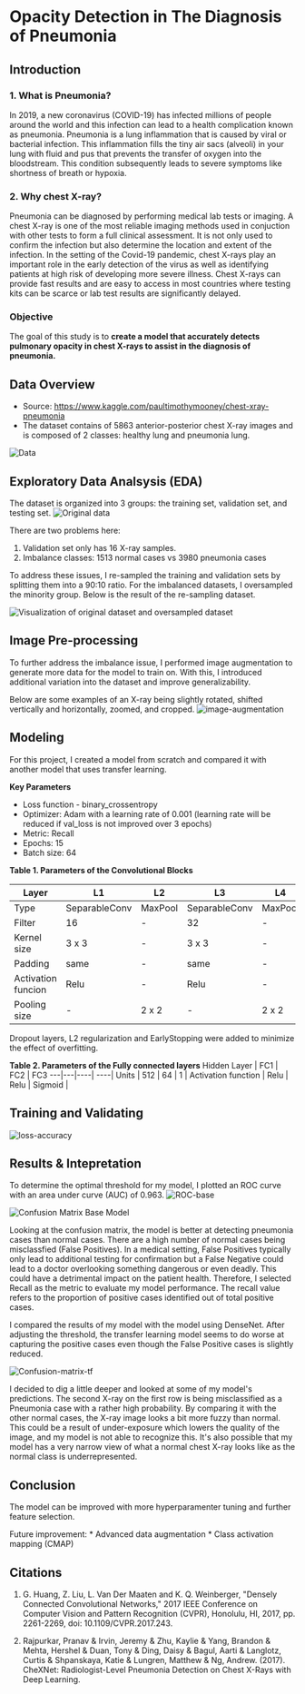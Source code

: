 # Opacity Detection in The Diagnosis of Pneumonia 

## Introduction 

### 1. What is Pneumonia?

In 2019, a new coronavirus (COVID-19) has infected millions of people around the world and this infection can lead to a health complication known as pneumonia. Pneumonia is a lung inflammation that is caused by viral or bacterial infection. This inflammation fills the tiny air sacs (alveoli) in your lung with fluid and pus that prevents the transfer of oxygen into the bloodstream. This condition subsequently leads to severe symptoms like shortness of breath or hypoxia.

### 2. Why chest X-ray?
Pneumonia can be diagnosed by performing medical lab tests or imaging. A chest X-ray is one of the most reliable imaging methods used in conjuction with other tests to form a full clinical assessment. It is not only used to confirm the infection but also determine the location and extent of the infection. In the setting of the Covid-19 pandemic, chest X-rays play an important role in the early detection of the virus as well as identifying patients at high risk of developing more severe illness. Chest X-rays can provide fast results and are easy to access in most countries where testing kits can be scarce or lab test results are significantly delayed.

### Objective

The goal of this study is to **create a model that accurately detects pulmonary opacity in chest X-rays to assist in the diagnosis of pneumonia.** 


## Data Overview
* Source: https://www.kaggle.com/paultimothymooney/chest-xray-pneumonia
* The dataset contains of 5863 anterior-posterior chest X-ray images and is composed of 2 classes: healthy lung and pneumonia lung. 

![Data](https://github.com/chloengnguyen/opacity-detection-chest-xray/blob/master/graph/pneumonia-normal-example.png)


## Exploratory Data Analsysis (EDA)

The dataset is organized into 3 groups: the training set, validation set, and testing set.
![Original data](https://github.com/chloengnguyen/opacity-detection-chest-xray/blob/master/graph/original-data.png)


There are two problems here: 
1. Validation set only has 16 X-ray samples.  
2. Imbalance classes: 1513 normal cases vs 3980 pneumonia cases

To address these issues, I re-sampled the training and validation sets by splitting them into a 90:10 ratio. For the imbalanced datasets, I oversampled the minority group. Below is the result of the re-sampling dataset. 

![Visualization of original dataset and oversampled dataset](https://github.com/chloengnguyen/opacity-detection-chest-xray/blob/master/graph/oversampled-data.png)

## Image Pre-processing

To further address the imbalance issue, I performed image augmentation to generate more data for the model to train on. With this, I introduced additional variation into the dataset and improve generalizability. 

Below are some examples of an X-ray being slightly rotated, shifted vertically and horizontally, zoomed, and cropped. 
![image-augmentation](https://github.com/chloengnguyen/opacity-detection-chest-xray/blob/master/graph/augmentation-example.png)

## Modeling 

For this project, I created a model from scratch and compared it with another model that uses transfer learning. 

**Key Parameters** 

* Loss function - binary_crossentropy
* Optimizer: Adam with a learning rate of 0.001 (learning rate will be reduced if val_loss is not improved over 3 epochs)
* Metric: Recall
* Epochs: 15
* Batch size: 64

**Table 1. Parameters of the Convolutional Blocks**

 Layer | L1 | L2 | L3 | L4 | L5 | L6 | L7 | L8 |
-------|----|----|----|----|----|----|----|----|
Type| SeparableConv| MaxPool |SeparableConv  | MaxPool | SeparableConv | MaxPool |SeparableConv|MaxPool |
Filter | 16 | - | 32 | - | 64| - |  128 | - | 256 |
Kernel size | 3 x 3 | - | 3 x 3 | - |3 x 3 | - |3 x 3 | - |
Padding | same | - | same | - | same | - | same | - |
Activation funcion | Relu | - | Relu | -| Relu | -| Relu | - |
Pooling size | - | 2 x 2| - | 2 x 2| - | 2 x 2| - | 2 x 2

Dropout layers, L2 regularization and EarlyStopping were added to minimize the effect of overfitting. 


**Table 2. Parameters of the Fully connected layers**
Hidden Layer | FC1 | FC2 | FC3
---|---|----| ----|
Units | 512 | 64 | 1 |
Activation function | Relu | Relu | Sigmoid |

## Training and Validating 


![loss-accuracy](https://github.com/chloengnguyen/opacity-detection-chest-xray/blob/master/graph/good-acc-loss.jpeg)


## Results & Intepretation

To determine the optimal threshold for my model, I plotted an ROC curve with an area under curve (AUC) of 0.963. 
![ROC-base](https://github.com/chloengnguyen/opacity-detection-chest-xray/blob/master/graph/bad-roc.png)

![Confusion Matrix Base Model](https://github.com/chloengnguyen/opacity-detection-chest-xray/blob/master/graph/cm-15epoch-transfer.png)

Looking at the confusion matrix, the model is better at detecting pneumonia cases than normal cases. There are a high number of normal cases being misclassfied (False Positives). In a medical setting, False Positives typically only lead to additional testing for confirmation but a False Negative could lead to a doctor overlooking something dangerous or even deadly. This could have a detrimental impact on the patient health. Therefore, I selected Recall as the metric to evaluate my model performance. The recall value refers to the proportion of positive cases identified out of total positive cases. 

I compared the results of my model with the model using DenseNet. After adjusting the threshold, the transfer learning model seems to do worse at capturing the positive cases even though the False Positive cases is slightly reduced. 

![Confusion-matrix-tf](https://github.com/chloengnguyen/opacity-detection-chest-xray/blob/master/graph/confusion-matrix-tf-avg.png)

I decided to dig a little deeper and looked at some of my model's predictions. The second X-ray on the first row is being misclassified as a Pneumonia case with a rather high probability. By comparing it with the other normal cases, the X-ray image looks a bit more fuzzy than normal. This could be a result of under-exposure which lowers the quality of the image, and my model is not able to recognize this. It's also possible that my model has a very narrow view of what a normal chest X-ray looks like as the normal class is underrepresented. 


## Conclusion
The model can be improved with more hyperparamenter tuning and further feature selection.

Future improvement: 
    * Advanced data augmentation
    * Class activation mapping (CMAP)
    


## Citations
1. G. Huang, Z. Liu, L. Van Der Maaten and K. Q. Weinberger, "Densely Connected Convolutional Networks," 2017 IEEE Conference on Computer Vision and Pattern Recognition (CVPR), Honolulu, HI, 2017, pp. 2261-2269, doi: 10.1109/CVPR.2017.243.

2. Rajpurkar, Pranav & Irvin, Jeremy & Zhu, Kaylie & Yang, Brandon & Mehta, Hershel & Duan, Tony & Ding, Daisy & Bagul, Aarti & Langlotz, Curtis & Shpanskaya, Katie & Lungren, Matthew & Ng, Andrew. (2017). CheXNet: Radiologist-Level Pneumonia Detection on Chest X-Rays with Deep Learning. 

